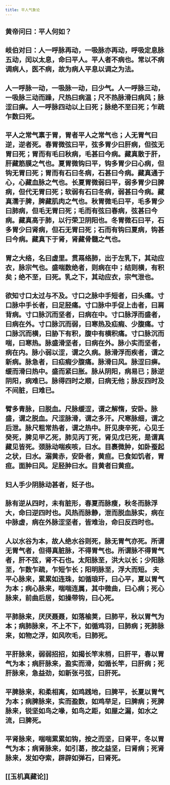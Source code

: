 ```yaml
---
title: 平人气象论
---
```


## 黄帝问曰：平人何如？
## 岐伯对曰：人一呼脉再动，一吸脉亦再动，呼吸定息脉五动，闰以太息，命曰平人。平人者不病也。常以不病调病人，医不病，故为病人平息以调之为法。
## 人一呼脉一动，一吸脉一动，曰少气。人一呼脉三动，一吸脉三动而躁，尺热曰病温；尺不热脉滑曰病风；脉涩曰痹。人一呼脉四动以上曰死；脉绝不至曰死；乍疏乍数曰死。
## 平人之常气禀于胃，胃者平人之常气也；人无胃气曰逆，逆者死。春胃微弦曰平，弦多胃少曰肝病，但弦无胃曰死；胃而有毛曰秋病，毛甚曰今病。藏真散于肝，肝藏筋膜之气也。夏胃微钩曰平，钩多胃少曰心病，但钩无胃曰死；胃而有石曰冬病，石甚曰今病。藏真通于心，心藏血脉之气也。长夏胃微弱曰平，弱多胃少曰脾病，但代无胃曰死；软弱有石曰冬病，弱甚曰今病。藏真濡于脾，脾藏肌肉之气也。秋胃微毛曰平，毛多胃少曰肺病，但毛无胃曰死；毛而有弦曰春病，弦甚曰今病。藏真高于肺，以行荣卫阴阳也。冬胃微石曰平，石多胃少曰肾病，但石无胃曰死；石而有钩曰夏病，钩甚曰今病。藏真下于肾，肾藏骨髓之气也。
## 胃之大络，名曰虚里。贯鬲络肺，出于左乳下，其动应衣，脉宗气也。盛喘数绝者，则病在中；结则横，有积矣；绝不至，曰死。乳之下，其动应衣，宗气泄也。
## 欲知寸口太过与不及。寸口之脉中手短者，曰头痛。寸口脉中手长者，曰足胫痛。寸口脉中手促上击者，曰肩背病。寸口脉沉而坚者，曰病在中。寸口脉浮而盛者，曰病在外。寸口脉沉而弱，曰寒热及疝瘕、少腹痛。寸口脉沉而横，曰胁下有积，腹中有横积痛。寸口脉沉而喘，曰寒热。脉盛滑坚者，曰病在外。脉小实而坚者，病在内。脉小弱以涩，谓之久病。脉滑浮而疾者，谓之新病。脉急者，曰疝瘕少腹痛。脉滑曰风。脉涩曰痹。缓而滑曰热中。盛而紧曰胀。脉从阴阳，病易已；脉逆阴阳，病难已。脉得四时之顺，曰病无他；脉反四时及不间脏，曰难已。
## 臂多青脉，曰脱血。尺脉缓涩，谓之解惰，安卧。脉盛，谓之脱血。尺涩脉滑，谓之多汗。尺寒脉细，谓之后泄。脉尺粗常热者，谓之热中。肝见庚辛死，心见壬癸死，脾见甲乙死，肺见丙丁死，肾见戊已死，是谓真藏见皆死。颈脉动喘疾咳，曰水。目裹微肿，如卧蚕起之状，曰水。溺黄赤，安卧者，黄疸。已食如饥者，胃疸。面肿曰风。足胫肿曰水。目黄者曰黄疸。
## 妇人手少阴脉动甚者，妊子也。
## 脉有逆从四时，未有脏形，春夏而脉瘦，秋冬而脉浮大，命曰逆四时也。风热而脉静，泄而脱血脉实，病在中脉虚，病在外脉涩坚者，皆难治，命曰反四时也。
## 人以水谷为本，故人绝水谷则死，脉无胃气亦死。所谓无胃气者，但得真脏脉，不得胃气也。所谓脉不得胃气者，肝不弦，肾不石也。太阳脉至，洪大以长；少阳脉至，乍数乍疏，乍短乍长；阳明脉至，浮大而短。 夫平心脉来，累累如连珠，如循琅玕，曰心平，夏以胃气为本；病心脉来，喘喘连属，其中微曲，曰心病；死心脉来，前曲后居，如操带钩，曰心死。
## 平肺脉来，厌厌聂聂，如落榆荚，曰肺平，秋以胃气为本；病肺脉来，不上不下，如循鸡羽，曰肺病；死肺脉来，如物之浮，如风吹毛，曰肺死。
## 平肝脉来，弱弱招招，如揭长竿末梢，曰肝平，春以胃气为本；病肝脉来，盈实而滑，如循长竿，曰肝病；死肝脉来，急益劲，如新张弓弦，曰肝死。
## 平脾脉来，和柔相离，如鸡践地，曰脾平，长夏以胃气为本；病脾脉来，实而盈数，如鸡举足，曰脾病；死脾脉来，锐坚如鸟之喙，如鸟之距，如屋之漏，如水之流，曰脾死。
## 平肾脉来，喘喘累累如钩，按之而坚，曰肾平，冬以胃气为本；病肾脉来，如引葛，按之益坚，曰肾病；死肾脉来，发如夺索，辟辟如弹石，曰肾死。
## [[玉机真藏论]]
